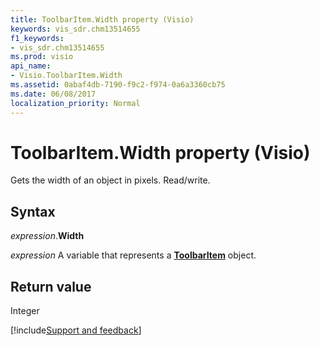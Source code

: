 ```yaml
---
title: ToolbarItem.Width property (Visio)
keywords: vis_sdr.chm13514655
f1_keywords:
- vis_sdr.chm13514655
ms.prod: visio
api_name:
- Visio.ToolbarItem.Width
ms.assetid: 0abaf4db-7190-f9c2-f974-0a6a3360cb75
ms.date: 06/08/2017
localization_priority: Normal
---
```



# ToolbarItem.Width property (Visio)

Gets the width of an object in pixels. Read/write.


## Syntax

_expression_.**Width**

_expression_ A variable that represents a **[ToolbarItem](Visio.ToolbarItem.md)** object.


## Return value

Integer

[!include[Support and feedback](~/includes/feedback-boilerplate.md)]